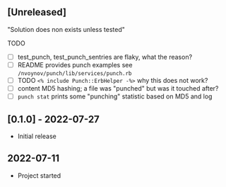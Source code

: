 ## [Unreleased]

"Solution does non exists unless tested"

TODO

- [ ] test_punch, test_punch_sentries are flaky, what the reason?
- [ ] README provides punch examples see `/nvoynov/punch/lib/services/punch.rb`
- [ ] TODO `<% include Punch::ErbHelper -%>` why this does not work?
- [ ] content MD5 hashing; a file was "punched" but was it touched after?
- [ ] `punch stat` prints some "punching" statistic based on MD5 and log

## [0.1.0] - 2022-07-27

- Initial release

## 2022-07-11

- Project started
